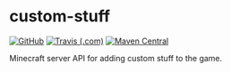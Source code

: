 # custom-stuff

[![GitHub](https://img.shields.io/github/license/divine-craft/custom-stuff)](./LICENSE)
[![Travis (.com)](https://img.shields.io/travis/com/divine-craft/custom-stuff)](https://travis-ci.com/github/divine-craft/custom-stuff)
[![Maven Central](https://img.shields.io/maven-central/v/ru.divinecraft/custom-stuff)](https://mvnrepository.com/artifact/ru.progrm-jarvis.reflector/reflector)

Minecraft server API for adding custom stuff to the game.
